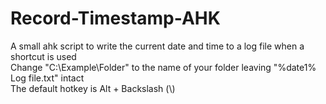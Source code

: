 # Record-Timestamp-AHK
A small ahk script to write the current date and time to a log file when a shortcut is used  
Change "C:\Example\Folder\" to the name of your folder leaving "%date1% Log file.txt" intact  
The default hotkey is Alt + Backslash (\\)
